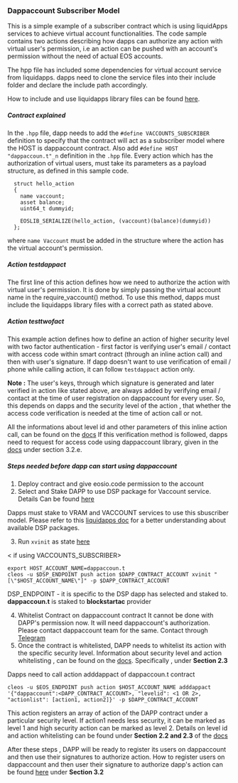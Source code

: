 ### Dappaccount Subscriber Model

This is a simple example of a subscriber contract which is using liquidApps services to achieve virtual account functionalities. The code sample contains two actions describing how dapps can authorize any action with virtual user's permission, i.e an action can be pushed with an account's permission without the need of actual EOS accounts.

The hpp file has included some dependencies for virtual account service from liquidapps. dapps need to clone the service files into their include folder and declare the include path accordingly.

How to include and use liquidapps library files can be found [here](https://docs.liquidapps.io/en/v2.0/developers/vaccounts-getting-started.html).

##### Contract explained

In the `.hpp` file, dapp needs to add the `#define VACCOUNTS_SUBSCRIBER` definition to specify that the contract will act as a subscriber model where the HOST is dappaccount contract.
Also add `#define HOST "dappaccoun.t"_n` definition in the `.hpp` file.
Every action which has the authorization of virtual users, must take its parameters as a payload structure, as defined in this sample code.
```
  struct hello_action
  {
    name vaccount;
    asset balance;
    uint64_t dummyid;

    EOSLIB_SERIALIZE(hello_action, (vaccount)(balance)(dummyid))
  };
```
where `name Vaccount` must be added in the structure where the action has the virtual account's permission.

##### Action testdappact
The first line of this action defines how we need to authorize the action with virtual user's permission. It is done by simply passing the virtual account name in the require_vaccount() method. To use this method, dapps must include the liquidapps library files with a correct path as stated above.

##### Action testtwofact  
This example action defines how to define an action of higher security level with two factor authentication - first factor is verifying user's email / contact with access code within smart contract (through an inline action call) and then with user's signature. If dapp doesn't want to use verification of email / phone while calling action, it can follow `testdappact` action only.  


**Note :** The user's keys, through which signature is generated and later verified in action like stated above, are always added by verifying email / contact at the time of user registration on dappaccount for every user. So, this depends on dapps and the security level of the action , that whether the access code verification is needed at the time of action call or not.

All the informations about level id and other parameters of this inline action call, can be found on the [docs](https://docs.google.com/document/d/1fB5kH-fLERaeF5XRJo33V0edBLPbIJ2UIEuxvmEyjQc/edit?usp=sharing)
If this verification method is followed, dapps need to request for access code using dappaccount library, given in the [docs](https://docs.google.com/document/d/1fB5kH-fLERaeF5XRJo33V0edBLPbIJ2UIEuxvmEyjQc/edit?usp=sharing) under section 3.2.e.

##### Steps needed before dapp can start using dappaccount
1. Deploy contract and give eosio.code permission to the account
2. Select and Stake DAPP to use DSP package for Vaccount service. Details Can be found [here](https://docs.liquidapps.io/en/v2.0/developers/vaccounts-getting-started.html#select-and-stake-dapp-for-dsp-package-dsp-portal-link) 

Dapps must stake to VRAM and VACCOUNT services to use this sbuscriber model. Please refer to this [liquidapps doc](https://docs.liquidapps.io/en/v2.0/developers/dsp-packages-and-staking.html) for a better understanding about available DSP packages.

3. Run `xvinit` as state [here](https://docs.liquidapps.io/en/v2.0/developers/vaccounts-getting-started.html#select-and-stake-dapp-for-dsp-package-dsp-portal-link)  

< if using VACCOUNTS_SUBSCRIBER>
```
export HOST_ACCOUNT_NAME=dappaccoun.t
cleos -u $DSP_ENDPOINT push action $DAPP_CONTRACT_ACCOUNT xvinit "[\"$HOST_ACCOUNT_NAME\"]" -p $DAPP_CONTRACT_ACCOUNT
```
DSP_ENDPOINT - it is specific to the DSP dapp has selected and staked to. **dappaccoun.t** is staked to **blockstartac** provider

4. Whitelist Contract on dappaccount contract 
It cannot be done with DAPP's permission now. It will need dappaccount's authorization. Please contact dappaccount team for the same.
Contact through [Telegram](https://t.me/dappaccount)
5. Once the contract is whitelisted, DAPP needs to whitelist its action with the specific security level.
Information about security level and action whitelisting , can be found on the [docs](https://docs.google.com/document/d/1fB5kH-fLERaeF5XRJo33V0edBLPbIJ2UIEuxvmEyjQc/edit?usp=sharing). Specifically , under **Section 2.3**

Dapps need to call action adddappact of dappaccoun.t contract
```
cleos -u $EOS_ENDPOINT push action $HOST_ACCOUNT_NAME adddappact '{"dappaccount":<DAPP_CONTRACT_ACCOUNT>, "levelid": <1 OR 2>, "actionlist": [action1, action2]}' -p $DAPP_CONTRACT_ACCOUNT
```
This action registers an array of action of the DAPP contract under a particular security level. If action1 needs less security, it can be marked as level 1 and high security action can be marked as level 2. Details on level id and action whitelisting can be found under **Section 2.2 and 2.3** of the [docs](https://docs.google.com/document/d/1fB5kH-fLERaeF5XRJo33V0edBLPbIJ2UIEuxvmEyjQc/edit?usp=sharing)

After these steps , DAPP will be ready to register its users on dappaccount and then use their signatures to authorize action. 
How to register users on dappaccount and then user their signature to authorize dapp's action can be found [here](https://docs.google.com/document/d/1fB5kH-fLERaeF5XRJo33V0edBLPbIJ2UIEuxvmEyjQc/edit?usp=sharing) under **Section 3.2**
